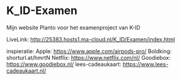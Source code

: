 # K_ID-Examen

Mijn website Planto voor het examenproject van K-ID 

LiveLink: http://25383.hosts1.ma-cloud.nl/K_ID/Examen/index.html

inspieratie: 
Apple: https://www.apple.com/airpods-pro/ 
Boldking: shorturl.at/hmrtN 
Netflix: https://www.netflix.com/nl/ 
Goodiebox: https://www.goodiebox.nl/
lees-cadeaukaart:  https://www.lees-cadeaukaart.nl/
